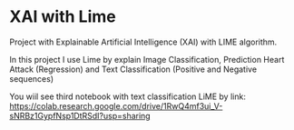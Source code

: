 # XAI with Lime
Project with Explainable Artificial Intelligence (XAI) with LIME algorithm. 

In this project I use Lime by explain Image Classification, Prediction Heart Attack (Regression) and Text Classification (Positive and Negative sequences)

You wiil see third notebook with text classification LiME by link: https://colab.research.google.com/drive/1RwQ4mf3ui_V-sNRBz1GypfNsp1DtRSdI?usp=sharing
